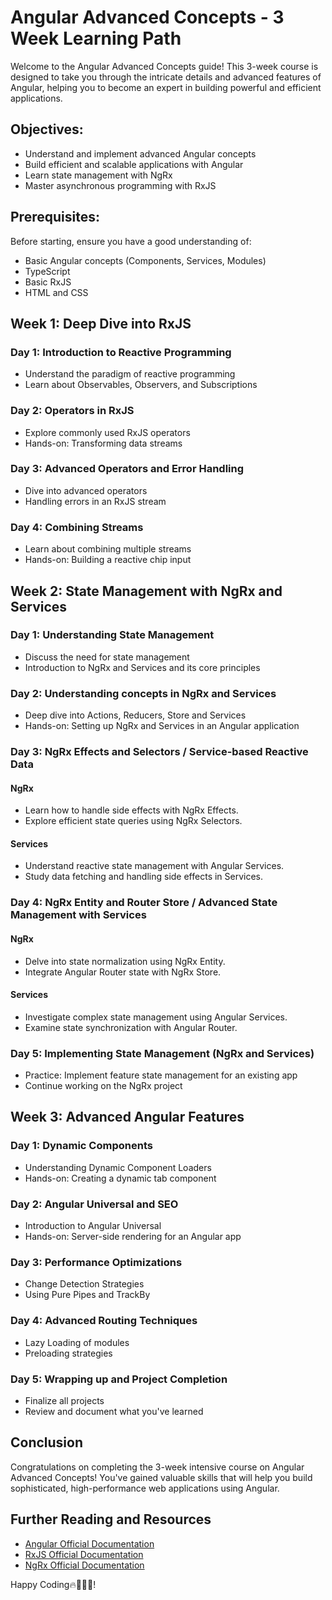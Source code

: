# Angular Advanced Concepts - 3 Week Learning Path

Welcome to the Angular Advanced Concepts guide! This 3-week course is designed to take you through the intricate details and advanced features of Angular, helping you to become an expert in building powerful and efficient applications.

## Objectives:

- Understand and implement advanced Angular concepts
- Build efficient and scalable applications with Angular
- Learn state management with NgRx
- Master asynchronous programming with RxJS

## Prerequisites:

Before starting, ensure you have a good understanding of:

- Basic Angular concepts (Components, Services, Modules)
- TypeScript
- Basic RxJS
- HTML and CSS

## Week 1: Deep Dive into RxJS

### Day 1: Introduction to Reactive Programming

- Understand the paradigm of reactive programming
- Learn about Observables, Observers, and Subscriptions

### Day 2: Operators in RxJS

- Explore commonly used RxJS operators
- Hands-on: Transforming data streams

### Day 3: Advanced Operators and Error Handling

- Dive into advanced operators
- Handling errors in an RxJS stream

### Day 4: Combining Streams

- Learn about combining multiple streams
- Hands-on: Building a reactive chip input

## Week 2: State Management with NgRx and Services

### Day 1: Understanding State Management

- Discuss the need for state management
- Introduction to NgRx and Services and its core principles

### Day 2: Understanding concepts in NgRx and Services

- Deep dive into Actions, Reducers, Store and Services
- Hands-on: Setting up NgRx and Services in an Angular application

### Day 3: NgRx Effects and Selectors / Service-based Reactive Data

#### NgRx

- Learn how to handle side effects with NgRx Effects.
- Explore efficient state queries using NgRx Selectors.

#### Services

- Understand reactive state management with Angular Services.
- Study data fetching and handling side effects in Services.

### Day 4: NgRx Entity and Router Store / Advanced State Management with Services

#### NgRx
- Delve into state normalization using NgRx Entity.
- Integrate Angular Router state with NgRx Store.

#### Services

- Investigate complex state management using Angular Services.
- Examine state synchronization with Angular Router.

### Day 5: Implementing State Management (NgRx and Services)

- Practice: Implement feature state management for an existing app
- Continue working on the NgRx project

## Week 3: Advanced Angular Features

### Day 1: Dynamic Components

- Understanding Dynamic Component Loaders
- Hands-on: Creating a dynamic tab component

### Day 2: Angular Universal and SEO

- Introduction to Angular Universal
- Hands-on: Server-side rendering for an Angular app

### Day 3: Performance Optimizations

- Change Detection Strategies
- Using Pure Pipes and TrackBy

### Day 4: Advanced Routing Techniques

- Lazy Loading of modules
- Preloading strategies

### Day 5: Wrapping up and Project Completion

- Finalize all projects
- Review and document what you've learned

## Conclusion

Congratulations on completing the 3-week intensive course on Angular Advanced Concepts! You've gained valuable skills that will help you build sophisticated, high-performance web applications using Angular.

## Further Reading and Resources

- [Angular Official Documentation](https://angular.io/docs)
- [RxJS Official Documentation](https://rxjs.dev/guide/overview)
- [NgRx Official Documentation](https://ngrx.io/docs)

Happy Coding🔥🎉👨‍💻!
